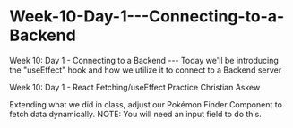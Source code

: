 # Week-10-Day-1---Connecting-to-a-Backend
Week 10: Day 1 - Connecting to a Backend --- Today we'll be introducing the "useEffect" hook and how we utilize it to connect to a Backend server

Week 10: Day 1 - React Fetching/useEffect Practice
Christian Askew

Extending what we did in class, adjust our Pokémon Finder Component to fetch data dynamically.
NOTE: You will need an input field to do this.